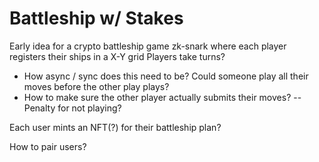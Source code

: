 # Battleship w/ Stakes

Early idea for a crypto battleship game
zk-snark where each player registers their ships in a X-Y grid
Players take turns? 
- How async / sync does this need to be? Could someone play all their moves before the other play plays?
- How to make sure the other player actually submits their moves?
-- Penalty for not playing?

Each user mints an NFT(?) for their battleship plan?

How to pair users?